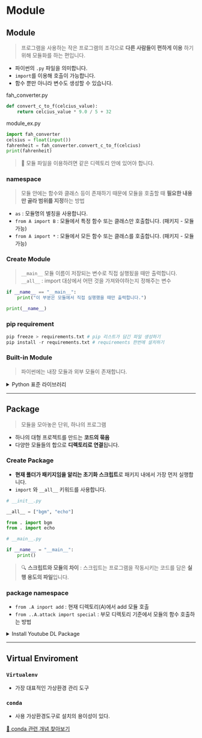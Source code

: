 # Module
## Module

> 프로그램을 사용하는 작은 프로그램의 조각으로 **다른 사람들이 편하게 이용** 하기 위해 모듈화를 하는 편입니다.

- 파이썬의 `.py` 파일을 의미합니다.
- `import`를 이용해 호출이 가능합니다.
- 함수 뿐만 아니라 변수도 생성할 수 있습니다.

fah_converter.py
```py
def convert_c_to_f(celcius_value):
    return celcius_value * 9.0 / 5 + 32
```

module_ex.py
```py
import fah_converter
celsius = float(input())
fahrenheit = fah_converter.convert_c_to_f(celcius)
print(fahrenheit)
```

> 📌 모듈 파일을 이용하려면 같은 디렉토리 안에 있어야 합니다.

### namespace
> 모듈 안에는 함수와 클래스 등이 존재하기 때문에 모듈을 호출할 때 **필요한 내용만 골라 범위를 지정**하는 방법

- `as` : 모듈명의 별칭을 사용합니다.
- `from A import B` : 모듈에서 특정 함수 또는 클래스만 호출합니다. (패키지 - 모듈 가능)
- `from A import *` : 모듈에서 모든 함수 또는 클래스를 호출합니다. (패키지 - 모듈 가능)

### Create Module
> `__main__` 모듈 이름이 저장되는 변수로 직접 실행됬을 때만 출력합니다.
> `__all__` : import 대상에서 어떤 것을 가져와야하는지 정해주는 변수

```py
if __name__ == "__main__": 
    print("이 부분은 모듈에서 직접 실행했을 때만 출력합니다.")
    
print(__name__)
```

### pip requirement
```py
pip freeze > requirements.txt # pip 리스트가 담긴 파일 생성하기
pip install -r requirements.txt # requirements 한번에 설치하기
```

### Built-in Module

> 파이썬에는 내장 모듈과 외부 모듈이 존재합니다.

<details>
    <summary> Python 표준 라이브러리 </summary>

  - 난수(랜덤) : `random`
  - 시간 : `time`, `datetime`
  - 웹 : `urllib.request`
  - 수학 : `math`
  - 실행환경 : `sys`
  - 파일 경로 : `os`
  - 정규표현식 : `re`
</details>

---

## Package
> 모듈을 모아놓은 단위, 하나의 프로그램

- 하나의 대형 프로젝트를 만드는 **코드의 묶음**
- 다양한 모듈들의 합으로 **디렉토리로 연결**됩니다.

### Create Package
- **현재 폴더가 패키지임을 알리는 초기화 스크립트**로 패키지 내에서 가장 먼저 실행합니다.
- `import` 와 `__all__` 키워드를 사용합니다.

```py
# __init__.py

__all__ = ["bgm", "echo"]

from . import bgm
from . import echo
```

```py
# __main__.py

if __name__ = "__main__":
    print()
```

> 🔍 **스크립트와 모듈의 차이** : 스크립트는 프로그램을 작동시키는 코드를 담은 **실행 용도의 파일**입니다.

### package namespace
- `from .A inport add` : 현재 디렉토리(A)에서 add 모듈 호출
- `from ..A.attack import special` : 부모 디렉토리 기준에서 모듈의 함수 호출하는 방법

<details>
    <summary> Install Youtube DL Package </summary>

    import youtube_dl

    ydl_opt = {
        # 'listformats' : True #다운로드가 가능한 모든 포맷들을 출력
        'format' : '399'
        # 'format' : 'best[height<=480]'
        # 'outtmpl' : '%(title)s %(resolution)s.%(ext)s' #파일 이름 자동적으로 바꾸기

    }
    with youtube_dl.YoutubeDL() as ydl:
        ydl.download(['XXXX'])

    - https://github.com/ytdl-org/youtube-dl

</details>

---

## Virtual Enviroment 
### `Virtualenv`
- 가장 대표적인 가상환경 관리 도구

### `conda`
- 사용 가상환경도구로 설치의 용이성이 있다.

[🔗 conda 관련 개념 찾아보기]()